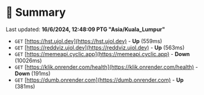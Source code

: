 # 📖 Summary
Last updated: **16/6/2024, 12:48:09 PTG "Asia/Kuala_Lumpur"**

- `GET` [https://hst.ujol.dev](https://hst.ujol.dev) - **Up** (559ms)
- `GET` [https://reddviz.ujol.dev](https://reddviz.ujol.dev) - **Up** (563ms)
- `GET` [https://memeapi.cyclic.app](https://memeapi.cyclic.app) - **Down** (10026ms)
- `GET` [https://klik.onrender.com/health](https://klik.onrender.com/health) - **Down** (191ms)
- `GET` [https://dumb.onrender.com](https://dumb.onrender.com) - **Up** (381ms)
